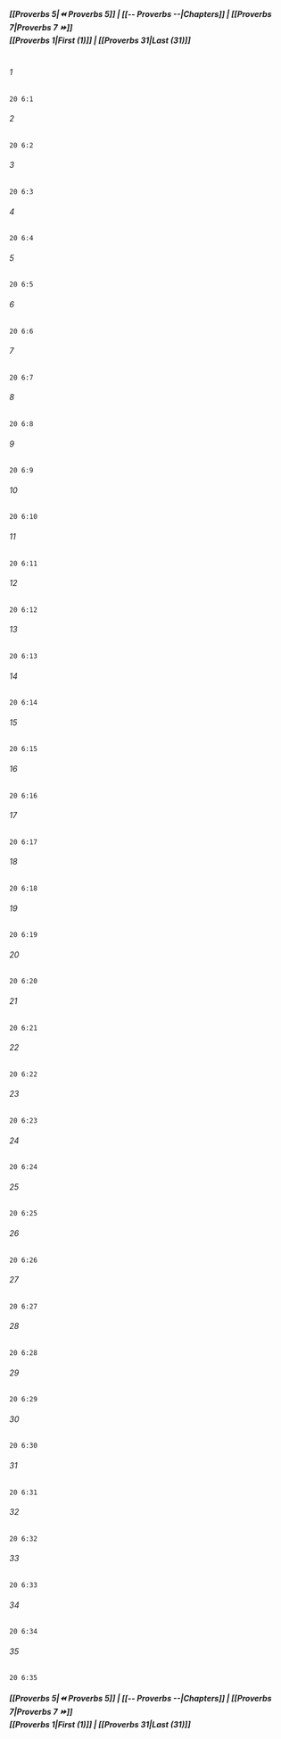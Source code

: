 
##### **[[Proverbs 5|⏪ Proverbs 5]] | [[-- Proverbs --|Chapters]] | [[Proverbs 7|Proverbs 7 ⏩]]**<br>**[[Proverbs 1|First (1)]] | [[Proverbs 31|Last (31)]]**<br><br>

###### 1
``` verse
20 6:1
```
###### 2
``` verse
20 6:2
```
###### 3
``` verse
20 6:3
```
###### 4
``` verse
20 6:4
```
###### 5
``` verse
20 6:5
```
###### 6
``` verse
20 6:6
```
###### 7
``` verse
20 6:7
```
###### 8
``` verse
20 6:8
```
###### 9
``` verse
20 6:9
```
###### 10
``` verse
20 6:10
```
###### 11
``` verse
20 6:11
```
###### 12
``` verse
20 6:12
```
###### 13
``` verse
20 6:13
```
###### 14
``` verse
20 6:14
```
###### 15
``` verse
20 6:15
```
###### 16
``` verse
20 6:16
```
###### 17
``` verse
20 6:17
```
###### 18
``` verse
20 6:18
```
###### 19
``` verse
20 6:19
```
###### 20
``` verse
20 6:20
```
###### 21
``` verse
20 6:21
```
###### 22
``` verse
20 6:22
```
###### 23
``` verse
20 6:23
```
###### 24
``` verse
20 6:24
```
###### 25
``` verse
20 6:25
```
###### 26
``` verse
20 6:26
```
###### 27
``` verse
20 6:27
```
###### 28
``` verse
20 6:28
```
###### 29
``` verse
20 6:29
```
###### 30
``` verse
20 6:30
```
###### 31
``` verse
20 6:31
```
###### 32
``` verse
20 6:32
```
###### 33
``` verse
20 6:33
```
###### 34
``` verse
20 6:34
```
###### 35
``` verse
20 6:35
```

##### **[[Proverbs 5|⏪ Proverbs 5]] | [[-- Proverbs --|Chapters]] | [[Proverbs 7|Proverbs 7 ⏩]]**<br>**[[Proverbs 1|First (1)]] | [[Proverbs 31|Last (31)]]**
